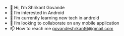 - 👋 Hi, I’m Shrikant Govande
- 👀 I’m interested in Android
- 🌱 I’m currently learning new tech in android
- 💞️ I’m looking to collaborate on any mobile application 
- 📫 How to reach me  govandeshrkant6@gmail.com

<!---
Sreekant007/Sreekant007 is a ✨ special ✨ repository because its `README.md` (this file) appears on your GitHub profile.
You can click the Preview link to take a look at your changes.
--->
